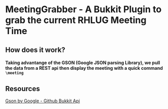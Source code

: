 # MeetingGrabber -  A Bukkit Plugin to grab the current RHLUG Meeting Time 
## How does it work?

#### Taking advantange of the GSON (Google JSON parsing Library), we pull the data from a REST api then display the meeting with a quick command ``` \meeting ```

## Resources 
[Gson by Google - Github ](https://github.com/google/gson)
[Bukkit Api](https://getbukkit.org/)
